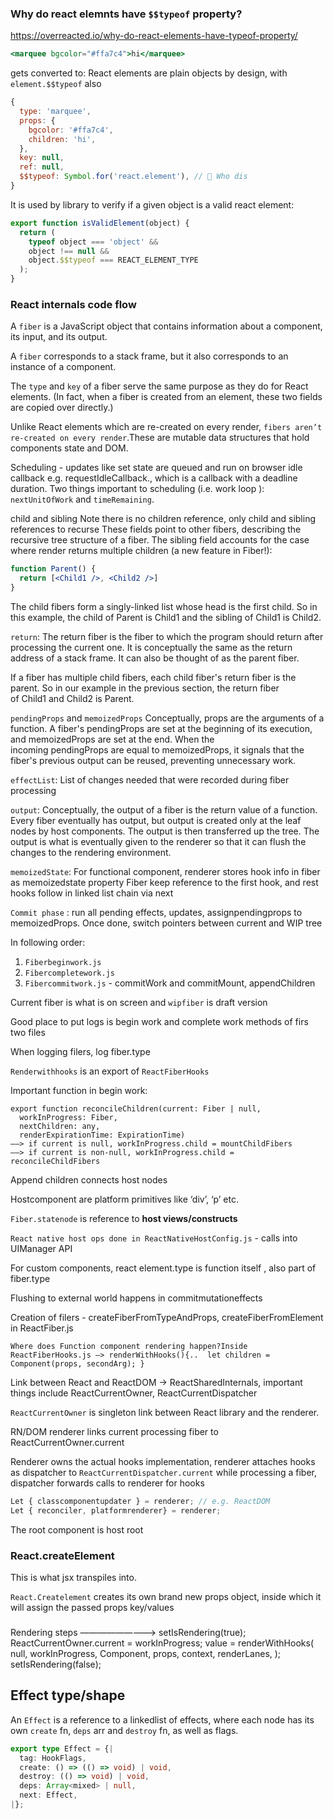 
### Why do react elemnts have `$$typeof` property?

https://overreacted.io/why-do-react-elements-have-typeof-property/

```jsx
<marquee bgcolor="#ffa7c4">hi</marquee>
```

gets converted to:
React elements are plain objects by design, with `element.$$typeof` also
```js
{
  type: 'marquee',
  props: {
    bgcolor: '#ffa7c4',
    children: 'hi',
  },
  key: null,
  ref: null,
  $$typeof: Symbol.for('react.element'), // 🧐 Who dis
}
```

It is used by library to verify if a given object is a valid react element:
```js
export function isValidElement(object) {
  return (
    typeof object === 'object' &&
    object !== null &&
    object.$$typeof === REACT_ELEMENT_TYPE
  );
}
```

### React internals code flow

A `fiber` is a JavaScript object that contains information about a component, its input, and its output.

A `fiber` corresponds to a stack frame, but it also corresponds to an instance of a component.

The `type` and `key` of a fiber serve the same purpose as they do for React elements. (In fact, when a fiber is created from an element, these two fields are copied over directly.)

Unlike React elements which are re-created on every render, `fibers aren’t re-created on every render`.These are mutable data structures that hold components state and DOM.

Scheduling - updates like set state are queued and run on browser idle callback e.g. requestIdleCallback., which is a callback with a deadline duration. Two things important to scheduling (i.e. work loop ): `nextUnitOfWork` and `timeRemaining`.


child and sibling
Note there is no children reference, only child and sibling references to recurse
These fields point to other fibers, describing the recursive tree structure of a fiber.
The sibling field accounts for the case where render returns multiple children (a new feature in Fiber!):
```jsx
function Parent() {
  return [<Child1 />, <Child2 />]
}
```
The child fibers form a singly-linked list whose head is the first child. So in this example, the child of Parent is Child1 and the sibling of Child1 is Child2.

`return`: 
The return fiber is the fiber to which the program should return after processing the current one. It is conceptually the same as the return address of a stack frame. It can also be thought of as the parent fiber.

If a fiber has multiple child fibers, each child fiber's return fiber is the parent. So in our example in the previous section, the return fiber of Child1 and Child2 is Parent.

`pendingProps` and `memoizedProps`
Conceptually, props are the arguments of a function. A fiber's pendingProps are set at the beginning of its execution, and memoizedProps are set at the end.
When the incoming pendingProps are equal to memoizedProps, it signals that the fiber's previous output can be reused, preventing unnecessary work.


`effectList`:
List of changes needed that were recorded during fiber processing


`output`: 
Conceptually, the output of a fiber is the return value of a function.
Every fiber eventually has output, but output is created only at the leaf nodes by host components. The output is then transferred up the tree.
The output is what is eventually given to the renderer so that it can flush the changes to the rendering environment.

`memoizedState`:
For functional component, renderer stores hook info in fiber as memoizedstate property
Fiber keep reference to the first hook, and rest hooks follow in linked list chain via next

`Commit phase` : run all pending effects, updates, assignpendingprops to memoizedProps. Once done, switch pointers between current and WIP tree

In following order:

1. `Fiberbeginwork.js`
2. `Fibercompletework.js`
3. `Fibercommitwork.js` - commitWork and commitMount, appendChildren

Current fiber is what is on screen and `wipfiber` is draft version

Good place to put logs is begin work and complete work methods of firs two files

When logging filers, log fiber.type

`Renderwithhooks` is an export of `ReactFiberHooks`

Important function in begin work: 
```
export function reconcileChildren(current: Fiber | null,
  workInProgress: Fiber,
  nextChildren: any,
  renderExpirationTime: ExpirationTime)
——> if current is null, workInProgress.child = mountChildFibers
——> if current is non-null, workInProgress.child = reconcileChildFibers
```
Append children connects host nodes

Hostcomponent are platform primitives like ‘div’, ‘p’ etc.

`Fiber.statenode` is reference to **host views/constructs**

`React native host ops done in ReactNativeHostConfig.js` - calls into UIManager API

For custom components, react element.type is function itself , also part of fiber.type

Flushing to external world happens in commitmutationeffects 

Creation of filers - createFiberFromTypeAndProps, createFiberFromElement
 in ReactFiber.js 

```
Where does Function component rendering happen?Inside ReactFiberHooks.js —> renderWithHooks(){..  let children = Component(props, secondArg); }
```

Link between React and ReactDOM -> ReactSharedInternals, important things include ReactCurrentOwner, ReactCurrentDispatcher


`ReactCurrentOwner` is singleton link between React library and the renderer.


RN/DOM renderer links current processing fiber to ReactCurrentOwner.current

Renderer owns the actual hooks implementation, renderer attaches hooks as dispatcher to `ReactCurrentDispatcher.current` while processing a fiber, dispatcher forwards calls to renderer for hooks 
```jsx
Let { classcomponentupdater } = renderer; // e.g. ReactDOM
Let { reconciler, platformrenderer} = renderer;
```
The root component is host root

### React.createElement
This is what jsx transpiles into.

`React.Createlement` creates its own brand new props object, inside which it will assign the passed props key/values

###

Rendering steps —————————>
  setIsRendering(true);
    ReactCurrentOwner.current = workInProgress;
    value = renderWithHooks(
      null,
      workInProgress,
      Component,
      props,
      context,
      renderLanes,
    );
    setIsRendering(false);

## Effect type/shape

An `Effect` is a reference to a linkedlist of effects, where each node has its own `create` fn, `deps` arr and `destroy` fn, as well as flags.

```ts
export type Effect = {|
  tag: HookFlags,
  create: () => (() => void) | void,
  destroy: (() => void) | void,
  deps: Array<mixed> | null,
  next: Effect,
|};
```